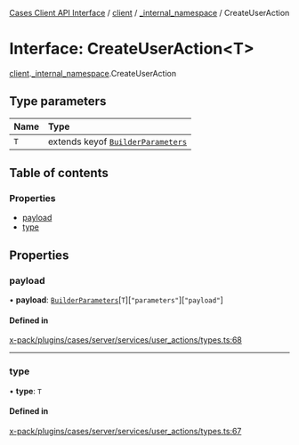 [Cases Client API Interface](../README.md) / [client](../modules/client.md) / [\_internal\_namespace](../modules/client._internal_namespace.md) / CreateUserAction

# Interface: CreateUserAction<T\>

[client](../modules/client.md).[_internal_namespace](../modules/client._internal_namespace.md).CreateUserAction

## Type parameters

| Name | Type |
| :------ | :------ |
| `T` | extends keyof [`BuilderParameters`](client._internal_namespace.BuilderParameters.md) |

## Table of contents

### Properties

- [payload](client._internal_namespace.CreateUserAction.md#payload)
- [type](client._internal_namespace.CreateUserAction.md#type)

## Properties

### payload

• **payload**: [`BuilderParameters`](client._internal_namespace.BuilderParameters.md)[`T`][``"parameters"``][``"payload"``]

#### Defined in

[x-pack/plugins/cases/server/services/user_actions/types.ts:68](https://github.com/elastic/kibana/blob/c427bf270ae/x-pack/plugins/cases/server/services/user_actions/types.ts#L68)

___

### type

• **type**: `T`

#### Defined in

[x-pack/plugins/cases/server/services/user_actions/types.ts:67](https://github.com/elastic/kibana/blob/c427bf270ae/x-pack/plugins/cases/server/services/user_actions/types.ts#L67)
